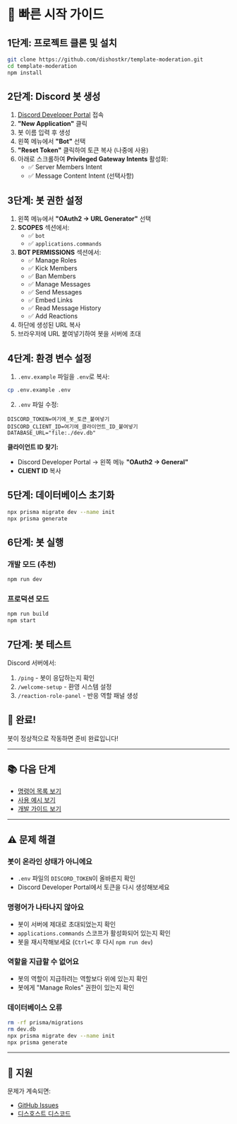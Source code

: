 # 🚀 빠른 시작 가이드

## 1단계: 프로젝트 클론 및 설치

```bash
git clone https://github.com/dishostkr/template-moderation.git
cd template-moderation
npm install
```

## 2단계: Discord 봇 생성

1. [Discord Developer Portal](https://discord.com/developers/applications) 접속
2. **"New Application"** 클릭
3. 봇 이름 입력 후 생성
4. 왼쪽 메뉴에서 **"Bot"** 선택
5. **"Reset Token"** 클릭하여 토큰 복사 (나중에 사용)
6. 아래로 스크롤하여 **Privileged Gateway Intents** 활성화:
   - ✅ Server Members Intent
   - ✅ Message Content Intent (선택사항)

## 3단계: 봇 권한 설정

1. 왼쪽 메뉴에서 **"OAuth2 → URL Generator"** 선택
2. **SCOPES** 섹션에서:
   - ✅ `bot`
   - ✅ `applications.commands`
3. **BOT PERMISSIONS** 섹션에서:
   - ✅ Manage Roles
   - ✅ Kick Members
   - ✅ Ban Members
   - ✅ Manage Messages
   - ✅ Send Messages
   - ✅ Embed Links
   - ✅ Read Message History
   - ✅ Add Reactions
4. 하단에 생성된 URL 복사
5. 브라우저에 URL 붙여넣기하여 봇을 서버에 초대

## 4단계: 환경 변수 설정

1. `.env.example` 파일을 `.env`로 복사:

```bash
cp .env.example .env
```

2. `.env` 파일 수정:

```env
DISCORD_TOKEN=여기에_봇_토큰_붙여넣기
DISCORD_CLIENT_ID=여기에_클라이언트_ID_붙여넣기
DATABASE_URL="file:./dev.db"
```

**클라이언트 ID 찾기:**

- Discord Developer Portal → 왼쪽 메뉴 **"OAuth2 → General"**
- **CLIENT ID** 복사

## 5단계: 데이터베이스 초기화

```bash
npx prisma migrate dev --name init
npx prisma generate
```

## 6단계: 봇 실행

### 개발 모드 (추천)

```bash
npm run dev
```

### 프로덕션 모드

```bash
npm run build
npm start
```

## 7단계: 봇 테스트

Discord 서버에서:

1. `/ping` - 봇이 응답하는지 확인
2. `/welcome-setup` - 환영 시스템 설정
3. `/reaction-role-panel` - 반응 역할 패널 생성

## 🎉 완료!

봇이 정상적으로 작동하면 준비 완료입니다!

---

## 📚 다음 단계

- [명령어 목록 보기](README.md#-명령어-목록)
- [사용 예시 보기](README.md#-사용-예시)
- [개발 가이드 보기](README.md#-개발-가이드)

---

## ⚠️ 문제 해결

### 봇이 온라인 상태가 아니에요

- `.env` 파일의 `DISCORD_TOKEN`이 올바른지 확인
- Discord Developer Portal에서 토큰을 다시 생성해보세요

### 명령어가 나타나지 않아요

- 봇이 서버에 제대로 초대되었는지 확인
- `applications.commands` 스코프가 활성화되어 있는지 확인
- 봇을 재시작해보세요 (`Ctrl+C` 후 다시 `npm run dev`)

### 역할을 지급할 수 없어요

- 봇의 역할이 지급하려는 역할보다 위에 있는지 확인
- 봇에게 "Manage Roles" 권한이 있는지 확인

### 데이터베이스 오류

```bash
rm -rf prisma/migrations
rm dev.db
npx prisma migrate dev --name init
npx prisma generate
```

---

## 💬 지원

문제가 계속되면:

- [GitHub Issues](https://github.com/dishostkr/template-moderation/issues)
- [디스호스트 디스코드](https://dishost.kr/discord)
